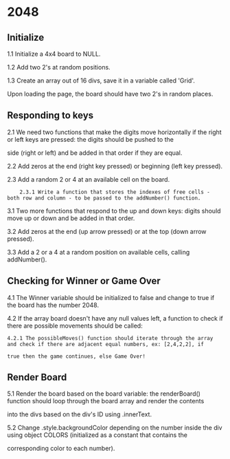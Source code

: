 # 2048 #

## Initialize ##
1.1 Initialize a 4x4 board to NULL.

1.2 Add two 2's at random positions.

1.3 Create an array out of 16 divs, save it in a variable called 'Grid'.

Upon loading the page, the board should have two 2's in random places.

## Responding to keys ##
2.1 We need two functions that make the digits move horizontally if the right or left keys are pressed: the digits should be pushed to the 

side (right or left) and be added in that order if they are equal.

2.2 Add zeros at the end (right key pressed) or beginning (left key pressed).

2.3 Add a random 2 or 4 at an available cell on the board.

        2.3.1 Write a function that stores the indexes of free cells - both row and column - to be passed to the addNumber() function.

3.1 Two more functions that respond to the up and down keys: digits should move up or down and be added in that order.

3.2 Add zeros at the end (up arrow pressed) or at the top (down arrow pressed).

3.3 Add a 2 or a 4 at a random position on available cells, calling addNumber().

## Checking for Winner or Game Over ##
4.1 The Winner variable should be initialized to false and change to true if the board has the number 2048.

4.2 If the array board doesn't have any null values left, a function to check if there are possible movements should be called:

    4.2.1 The possibleMoves() function should iterate through the array and check if there are adjacent equal numbers, ex: [2,4,2,2], if 

    true then the game continues, else Game Over!

## Render Board ##
5.1 Render the board based on the board variable: the renderBoard() function should loop through the board array and render the contents 

into the divs based on the div's ID using .innerText.

5.2 Change .style.backgroundColor depending on the number inside the div using object COLORS (initialized as a constant that contains the 

corresponding color to each number).

